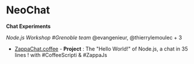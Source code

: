 NeoChat
=======

**Chat Experiments**

*Node.js Workshop #Grenoble team*
@evangenieur, @thierrylemoulec + 3

- [ZappaChat.coffee](zappachat.coffee) - **Project** : The "Hello World!" of Node.js, a chat in 35 lines ! with #CoffeeScripti & #ZappaJs

